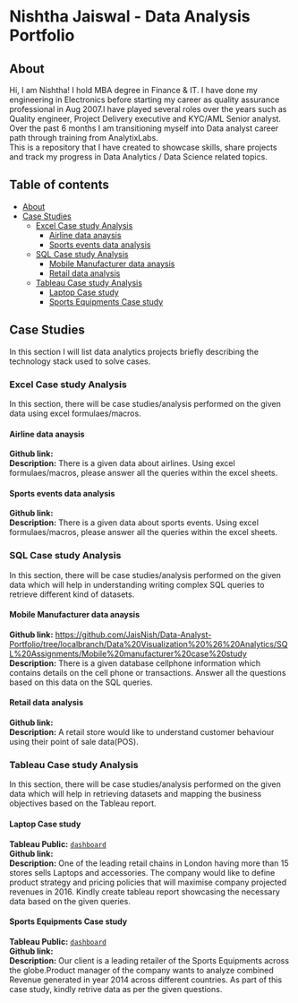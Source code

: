 # Nishtha Jaiswal - Data Analysis Portfolio

## About

Hi, I am Nishtha! I hold MBA degree in Finance & IT. I have done my engineering in Electronics before starting my career as quality assurance professional in Aug 2007.I have played several roles over the years such as Quality engineer, Project Delivery executive and KYC/AML Senior analyst.
Over the past 6 months I am transitioning myself into Data analyst career path through training from AnalytixLabs.
<br>
This is a repository that I have created to showcase skills, share projects and track my progress in Data Analytics / Data Science related topics.
<br>

## Table of contents
- [About](#about)
- [Case Studies](#case-studies)
	+ [Excel Case study Analysis](#excel-case-study-analysis)
		+ [Airline data anaysis](#airline-data-analysis)
		+ [Sports events data analysis](#sport-event-data-analysis)
	+ [SQL Case study Analysis](#sql-case-study-analysis)
		+ [Mobile Manufacturer data anaysis](#mobile-manufacturer-data-analysis)
		+ [Retail data analysis](#retail-data-analysis)
	+ [Tableau Case study Analysis](#tableau-case-study-analysis)
		+ [Laptop Case study](#laptop-data-analysis)
		+ [Sports Equipments Case study](#sport-equipments-data-analysis)
	


## Case Studies
In this section I will list data analytics projects briefly describing the technology stack used to solve cases.

### Excel Case study Analysis
In this section, there will be case studies/analysis performed on the given data using excel formulaes/macros.

#### Airline data anaysis 
**Github link:**  
**Description:** There is a given data about airlines. Using excel formulaes/macros, please answer all the queries within the excel sheets.   

#### Sports events data analysis 
**Github link:**  
**Description:** There is a given data about sports events. Using excel formulaes/macros, please answer all the queries within the excel sheets.   


### SQL Case study Analysis
In this section, there will be case studies/analysis performed on the given data which will help in understanding writing complex SQL queries to retrieve different kind of datasets.

#### Mobile Manufacturer data anaysis 
**Github link:** https://github.com/JaisNish/Data-Analyst-Portfolio/tree/localbranch/Data%20Visualization%20%26%20Analytics/SQL%20Assignments/Mobile%20manufacturer%20case%20study  
**Description:** There is a given database cellphone information which contains  details on the cell phone or transactions. Answer all the questions based on this data on the SQL queries.   
   

#### Retail data analysis 
**Github link:**   
**Description:** A retail store would like to understand customer behaviour  using their point of sale data(POS).  
  

### Tableau Case study Analysis
In this section, there will be case studies/analysis performed on the given data which will help in retrieving datasets and mapping the business objectives based on the Tableau report.

#### Laptop Case study 
**Tableau Public:** [`dashboard`](https://public.tableau.com/app/profile/nishtha1788/viz/Laptopsalesanalysis_16427625574010/1_TopConfigurations)  
**Github link:**   
**Description:** One of the leading retail chains in London having more than 15 stores sells Laptops and accessories. The company would like to define product strategy and pricing policies that will maximise company projected revenues in 2016. Kindly create tableau report showcasing the necessary data based on the given queries.  


#### Sports Equipments Case study 
**Tableau Public:** [`dashboard`](https://public.tableau.com/app/profile/nishtha1788/viz/SportsEquipment_16425332062150/1_MarketShare)  
**Github link:**    
**Description:** Our client is a leading retailer of the Sports Equipments across the globe.Product manager of the company wants to analyze combined Revenue generated in year 2014 across different countries. As part of this case study, kindly retrive data as per the given questions.  
